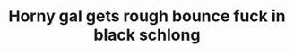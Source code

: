 ---
layout: post
title: Horny gal gets rough bounce fuck in black schlong
duration: '07:00'
view: 144
rate: 2
video: 'http://fantasti.cc/embed/512847/'
category: 
 - black
 - brunette
 - busty
 - curvy
 - gorgeous
 - rough
tags: 
 - big-black-cock
priority: 0.9
changefreq: daily
---